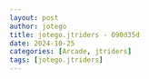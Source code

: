 ```yaml
---
layout: post
author: jotego
title: jotego.jtriders - 090d35d
date: 2024-10-25
categories: [Arcade, jtriders]
tags: [jotego.jtriders]
---
```


